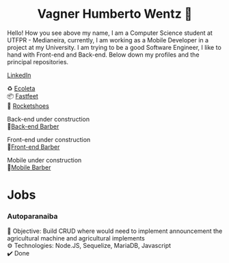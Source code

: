 <h1 align="center">
Vagner Humberto Wentz 👋
</h1>

Hello! How you see above my name, I am a Computer Science student at UTFPR - Medianeira,
currently, I am working as a Mobile Developer in a project at my University.
I am trying to be a good Software Engineer, I like to hand with Front-end and Back-end.
Below down my profiles and the principal repositories.

[LinkedIn](https://www.linkedin.com/in/vagner-wentz-10b98718a/)

♻️ [Ecoleta](https://github.com/vagnerwentz/ecoleta-nlw)</br>
📦 [Fastfeet](https://github.com/vagnerwentz/fastfeet) </br>
👟 [Rocketshoes](https://github.com/vagnerwentz/rocketshoes)</br>

Back-end under construction </br>
💈[Back-end Barber](https://github.com/vagnerwentz/gobarber-backend-ts)

Front-end under construction </br>
💈[Front-end Barber](https://github.com/vagnerwentz/gobarber-frontend-ts)

Mobile under construction </br>
💈[Mobile Barber](https://github.com/vagnerwentz/gobarber-mobile-ts)

<h1>Jobs</h1>

<h3>Autoparanaiba</h3>

🎯 Objective: Build CRUD where would need to implement announcement the agricultural machine and agricultural implements </br>
⚙️ Technologies: Node.JS, Sequelize, MariaDB, Javascript </br>
✔️ Done
